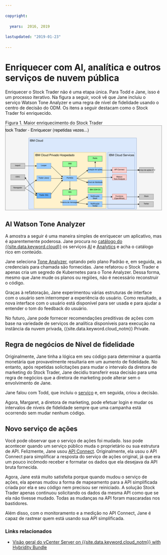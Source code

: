 ```yaml
---

copyright:

  years:  2016, 2019

lastupdated: "2019-01-23"

---
```


# Enriquecer com AI, analítica e outros serviços de nuvem pública

Enriquecer o Stock Trader não é uma etapa única. Para Todd e Jane, isso é um processo iterativo. Na figura a seguir, você vê que Jane incluiu o serviço Watson Tone Analyzer e uma regra de nível de fidelidade usando o centro de decisão do ODM. Os itens a seguir destacam como o Stock Trader foi enriquecido.

Figura 1. Maior enriquecimento do Stock Trader
![Resultados da iteração de enriquecimento do Stock Trader](vcscontent-enriched.svg)

## AI Watson Tone Analyzer

A amostra a seguir é uma maneira simples de enriquecer um aplicativo, mas é aparentemente poderosa. Jane procura no [catálogo do {{site.data.keyword.cloud}}](https://console.cloud.ibm.com/catalog/) os serviços [AI](https://console.cloud.ibm.com/catalog/?category=ai) e [Analytics](https://console.cloud.ibm.com/catalog/?category=analytics) e acha o catálogo rico em conteúdo.

Jane seleciona [Tone Analyzer](https://console.cloud.ibm.com/catalog/services/tone-analyzer), optando pelo plano Padrão e, em seguida, as credenciais para chamada são fornecidas.
Jane refatorou o Stock Trader e apenas cria um segredo de Kubernetes para o Tone Analyzer. Dessa forma, mesmo que Jane mude os planos ou regiões, não é necessário reconstruir o código.

Graças à refatoração, Jane experimentou várias estruturas de interface com o usuário sem interromper a experiência do usuário. Como resultado, a nova interface com o usuário está disponível para ser usada e para ajudar a entender o tom do feedback do usuário.

No futuro, Jane pode fornecer recomendações preditivas de ações com base na variedade de serviços de analítica disponíveis para execução na instância da nuvem privada, {{site.data.keyword.cloud_notm}} Private.

## Regra de negócios de Nível de fidelidade

Originalmente, Jane tinha a lógica em seu código para determinar a quantia monetária
que provavelmente resultaria em um aumento de fidelidade. No entanto, após repetidas solicitações para
mudar o intervalo da diretora de marketing do Stock Trader, Jane decidiu
transferir essa decisão para uma regra de negócios que a diretora de
marketing pode alterar sem o envolvimento de Jane.

Jane falou com Todd, que incluiu o
[serviço](https://console.cloud.ibm.com/catalog/services/decision-optimization) e, em seguida, criou a decisão.

Agora, Margaret, a diretora de marketing, pode efetuar login e mudar os intervalos de níveis de fidelidade sempre que uma campanha está ocorrendo sem mudar nenhum código.

## Novo serviço de ações

Você pode observar que o serviço de ações foi mudado.
Isso pode acontecer quando um serviço público muda o proprietário ou sua estrutura
de API. Felizmente, Jane usou [API
Connect](https://console.cloud.ibm.com/catalog/services/api-connect).
Originalmente, ela usou o API Connect para simplificar a resposta do
serviço de ações original, já que era um pouco incômodo receber e
formatar os dados que ela desejava da API bruta fornecida.

Agora, Jane está muito satisfeita porque quando mudou o serviço de ações, ela apenas mudou a forma de mapeamento para a API simplificada criada por ela
e seu código nem precisou ser reiniciado. A solução Stock Trader apenas
continuou solicitando os dados da mesma API como que se ela não tivesse mudado. Todas
as mudanças na API foram mascaradas nos bastidores.

Além disso, com o monitoramento e a medição no API Connect, Jane é capaz de
rastrear quem está usando sua API simplificada.

### Links relacionados

* [Visão geral do vCenter Server on {{site.data.keyword.cloud_notm}} with Hybridity Bundle](/docs/services/vmwaresolutions/archiref/vcs/vcs-hybridity-intro.html)
